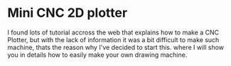 # Mini CNC 2D plotter

I found lots of tutorial accross the web that explains how to make a CNC Plotter, but with the lack of information it was a bit difficult to make such machine, thats the reason why I've decided to start this. where I will show you in details how to easily make your own drawing machine.
